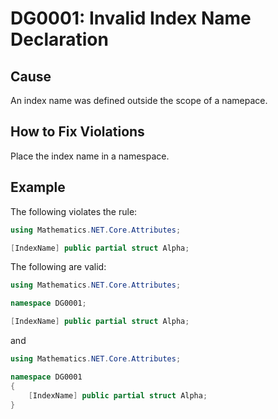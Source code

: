 # DG0001: Invalid Index Name Declaration

## Cause

An index name was defined outside the scope of a namepace.

## How to Fix Violations

Place the index name in a namespace.

## Example

The following violates the rule:

```csharp
using Mathematics.NET.Core.Attributes;

[IndexName] public partial struct Alpha;
```

The following are valid:

```csharp
using Mathematics.NET.Core.Attributes;

namespace DG0001;

[IndexName] public partial struct Alpha;
```

and

```csharp
using Mathematics.NET.Core.Attributes;

namespace DG0001
{
    [IndexName] public partial struct Alpha;
}
```
